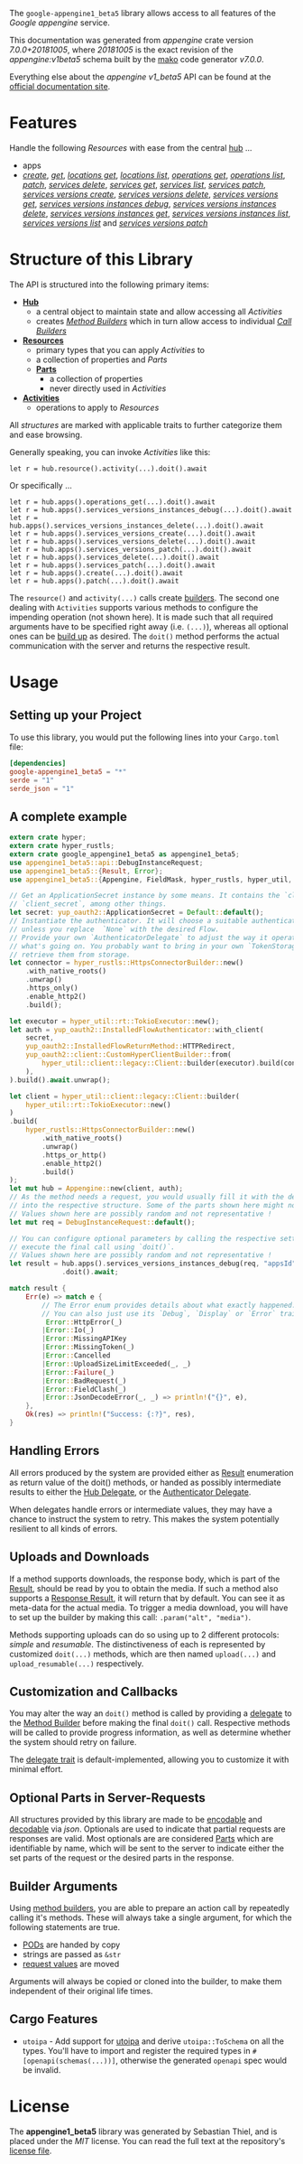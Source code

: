 <!---
DO NOT EDIT !
This file was generated automatically from 'src/generator/templates/api/README.md.mako'
DO NOT EDIT !
-->
The `google-appengine1_beta5` library allows access to all features of the *Google appengine* service.

This documentation was generated from *appengine* crate version *7.0.0+20181005*, where *20181005* is the exact revision of the *appengine:v1beta5* schema built by the [mako](http://www.makotemplates.org/) code generator *v7.0.0*.

Everything else about the *appengine* *v1_beta5* API can be found at the
[official documentation site](https://cloud.google.com/appengine/docs/admin-api/).
# Features

Handle the following *Resources* with ease from the central [hub](https://docs.rs/google-appengine1_beta5/7.0.0+20181005/google_appengine1_beta5/Appengine) ...

* apps
 * [*create*](https://docs.rs/google-appengine1_beta5/7.0.0+20181005/google_appengine1_beta5/api::AppCreateCall), [*get*](https://docs.rs/google-appengine1_beta5/7.0.0+20181005/google_appengine1_beta5/api::AppGetCall), [*locations get*](https://docs.rs/google-appengine1_beta5/7.0.0+20181005/google_appengine1_beta5/api::AppLocationGetCall), [*locations list*](https://docs.rs/google-appengine1_beta5/7.0.0+20181005/google_appengine1_beta5/api::AppLocationListCall), [*operations get*](https://docs.rs/google-appengine1_beta5/7.0.0+20181005/google_appengine1_beta5/api::AppOperationGetCall), [*operations list*](https://docs.rs/google-appengine1_beta5/7.0.0+20181005/google_appengine1_beta5/api::AppOperationListCall), [*patch*](https://docs.rs/google-appengine1_beta5/7.0.0+20181005/google_appengine1_beta5/api::AppPatchCall), [*services delete*](https://docs.rs/google-appengine1_beta5/7.0.0+20181005/google_appengine1_beta5/api::AppServiceDeleteCall), [*services get*](https://docs.rs/google-appengine1_beta5/7.0.0+20181005/google_appengine1_beta5/api::AppServiceGetCall), [*services list*](https://docs.rs/google-appengine1_beta5/7.0.0+20181005/google_appengine1_beta5/api::AppServiceListCall), [*services patch*](https://docs.rs/google-appengine1_beta5/7.0.0+20181005/google_appengine1_beta5/api::AppServicePatchCall), [*services versions create*](https://docs.rs/google-appengine1_beta5/7.0.0+20181005/google_appengine1_beta5/api::AppServiceVersionCreateCall), [*services versions delete*](https://docs.rs/google-appengine1_beta5/7.0.0+20181005/google_appengine1_beta5/api::AppServiceVersionDeleteCall), [*services versions get*](https://docs.rs/google-appengine1_beta5/7.0.0+20181005/google_appengine1_beta5/api::AppServiceVersionGetCall), [*services versions instances debug*](https://docs.rs/google-appengine1_beta5/7.0.0+20181005/google_appengine1_beta5/api::AppServiceVersionInstanceDebugCall), [*services versions instances delete*](https://docs.rs/google-appengine1_beta5/7.0.0+20181005/google_appengine1_beta5/api::AppServiceVersionInstanceDeleteCall), [*services versions instances get*](https://docs.rs/google-appengine1_beta5/7.0.0+20181005/google_appengine1_beta5/api::AppServiceVersionInstanceGetCall), [*services versions instances list*](https://docs.rs/google-appengine1_beta5/7.0.0+20181005/google_appengine1_beta5/api::AppServiceVersionInstanceListCall), [*services versions list*](https://docs.rs/google-appengine1_beta5/7.0.0+20181005/google_appengine1_beta5/api::AppServiceVersionListCall) and [*services versions patch*](https://docs.rs/google-appengine1_beta5/7.0.0+20181005/google_appengine1_beta5/api::AppServiceVersionPatchCall)




# Structure of this Library

The API is structured into the following primary items:

* **[Hub](https://docs.rs/google-appengine1_beta5/7.0.0+20181005/google_appengine1_beta5/Appengine)**
    * a central object to maintain state and allow accessing all *Activities*
    * creates [*Method Builders*](https://docs.rs/google-appengine1_beta5/7.0.0+20181005/google_appengine1_beta5/common::MethodsBuilder) which in turn
      allow access to individual [*Call Builders*](https://docs.rs/google-appengine1_beta5/7.0.0+20181005/google_appengine1_beta5/common::CallBuilder)
* **[Resources](https://docs.rs/google-appengine1_beta5/7.0.0+20181005/google_appengine1_beta5/common::Resource)**
    * primary types that you can apply *Activities* to
    * a collection of properties and *Parts*
    * **[Parts](https://docs.rs/google-appengine1_beta5/7.0.0+20181005/google_appengine1_beta5/common::Part)**
        * a collection of properties
        * never directly used in *Activities*
* **[Activities](https://docs.rs/google-appengine1_beta5/7.0.0+20181005/google_appengine1_beta5/common::CallBuilder)**
    * operations to apply to *Resources*

All *structures* are marked with applicable traits to further categorize them and ease browsing.

Generally speaking, you can invoke *Activities* like this:

```Rust,ignore
let r = hub.resource().activity(...).doit().await
```

Or specifically ...

```ignore
let r = hub.apps().operations_get(...).doit().await
let r = hub.apps().services_versions_instances_debug(...).doit().await
let r = hub.apps().services_versions_instances_delete(...).doit().await
let r = hub.apps().services_versions_create(...).doit().await
let r = hub.apps().services_versions_delete(...).doit().await
let r = hub.apps().services_versions_patch(...).doit().await
let r = hub.apps().services_delete(...).doit().await
let r = hub.apps().services_patch(...).doit().await
let r = hub.apps().create(...).doit().await
let r = hub.apps().patch(...).doit().await
```

The `resource()` and `activity(...)` calls create [builders][builder-pattern]. The second one dealing with `Activities`
supports various methods to configure the impending operation (not shown here). It is made such that all required arguments have to be
specified right away (i.e. `(...)`), whereas all optional ones can be [build up][builder-pattern] as desired.
The `doit()` method performs the actual communication with the server and returns the respective result.

# Usage

## Setting up your Project

To use this library, you would put the following lines into your `Cargo.toml` file:

```toml
[dependencies]
google-appengine1_beta5 = "*"
serde = "1"
serde_json = "1"
```

## A complete example

```Rust
extern crate hyper;
extern crate hyper_rustls;
extern crate google_appengine1_beta5 as appengine1_beta5;
use appengine1_beta5::api::DebugInstanceRequest;
use appengine1_beta5::{Result, Error};
use appengine1_beta5::{Appengine, FieldMask, hyper_rustls, hyper_util, yup_oauth2};

// Get an ApplicationSecret instance by some means. It contains the `client_id` and
// `client_secret`, among other things.
let secret: yup_oauth2::ApplicationSecret = Default::default();
// Instantiate the authenticator. It will choose a suitable authentication flow for you,
// unless you replace  `None` with the desired Flow.
// Provide your own `AuthenticatorDelegate` to adjust the way it operates and get feedback about
// what's going on. You probably want to bring in your own `TokenStorage` to persist tokens and
// retrieve them from storage.
let connector = hyper_rustls::HttpsConnectorBuilder::new()
    .with_native_roots()
    .unwrap()
    .https_only()
    .enable_http2()
    .build();

let executor = hyper_util::rt::TokioExecutor::new();
let auth = yup_oauth2::InstalledFlowAuthenticator::with_client(
    secret,
    yup_oauth2::InstalledFlowReturnMethod::HTTPRedirect,
    yup_oauth2::client::CustomHyperClientBuilder::from(
        hyper_util::client::legacy::Client::builder(executor).build(connector),
    ),
).build().await.unwrap();

let client = hyper_util::client::legacy::Client::builder(
    hyper_util::rt::TokioExecutor::new()
)
.build(
    hyper_rustls::HttpsConnectorBuilder::new()
        .with_native_roots()
        .unwrap()
        .https_or_http()
        .enable_http2()
        .build()
);
let mut hub = Appengine::new(client, auth);
// As the method needs a request, you would usually fill it with the desired information
// into the respective structure. Some of the parts shown here might not be applicable !
// Values shown here are possibly random and not representative !
let mut req = DebugInstanceRequest::default();

// You can configure optional parameters by calling the respective setters at will, and
// execute the final call using `doit()`.
// Values shown here are possibly random and not representative !
let result = hub.apps().services_versions_instances_debug(req, "appsId", "servicesId", "versionsId", "instancesId")
             .doit().await;

match result {
    Err(e) => match e {
        // The Error enum provides details about what exactly happened.
        // You can also just use its `Debug`, `Display` or `Error` traits
         Error::HttpError(_)
        |Error::Io(_)
        |Error::MissingAPIKey
        |Error::MissingToken(_)
        |Error::Cancelled
        |Error::UploadSizeLimitExceeded(_, _)
        |Error::Failure(_)
        |Error::BadRequest(_)
        |Error::FieldClash(_)
        |Error::JsonDecodeError(_, _) => println!("{}", e),
    },
    Ok(res) => println!("Success: {:?}", res),
}

```
## Handling Errors

All errors produced by the system are provided either as [Result](https://docs.rs/google-appengine1_beta5/7.0.0+20181005/google_appengine1_beta5/common::Result) enumeration as return value of
the doit() methods, or handed as possibly intermediate results to either the
[Hub Delegate](https://docs.rs/google-appengine1_beta5/7.0.0+20181005/google_appengine1_beta5/common::Delegate), or the [Authenticator Delegate](https://docs.rs/yup-oauth2/*/yup_oauth2/trait.AuthenticatorDelegate.html).

When delegates handle errors or intermediate values, they may have a chance to instruct the system to retry. This
makes the system potentially resilient to all kinds of errors.

## Uploads and Downloads
If a method supports downloads, the response body, which is part of the [Result](https://docs.rs/google-appengine1_beta5/7.0.0+20181005/google_appengine1_beta5/common::Result), should be
read by you to obtain the media.
If such a method also supports a [Response Result](https://docs.rs/google-appengine1_beta5/7.0.0+20181005/google_appengine1_beta5/common::ResponseResult), it will return that by default.
You can see it as meta-data for the actual media. To trigger a media download, you will have to set up the builder by making
this call: `.param("alt", "media")`.

Methods supporting uploads can do so using up to 2 different protocols:
*simple* and *resumable*. The distinctiveness of each is represented by customized
`doit(...)` methods, which are then named `upload(...)` and `upload_resumable(...)` respectively.

## Customization and Callbacks

You may alter the way an `doit()` method is called by providing a [delegate](https://docs.rs/google-appengine1_beta5/7.0.0+20181005/google_appengine1_beta5/common::Delegate) to the
[Method Builder](https://docs.rs/google-appengine1_beta5/7.0.0+20181005/google_appengine1_beta5/common::CallBuilder) before making the final `doit()` call.
Respective methods will be called to provide progress information, as well as determine whether the system should
retry on failure.

The [delegate trait](https://docs.rs/google-appengine1_beta5/7.0.0+20181005/google_appengine1_beta5/common::Delegate) is default-implemented, allowing you to customize it with minimal effort.

## Optional Parts in Server-Requests

All structures provided by this library are made to be [encodable](https://docs.rs/google-appengine1_beta5/7.0.0+20181005/google_appengine1_beta5/common::RequestValue) and
[decodable](https://docs.rs/google-appengine1_beta5/7.0.0+20181005/google_appengine1_beta5/common::ResponseResult) via *json*. Optionals are used to indicate that partial requests are responses
are valid.
Most optionals are are considered [Parts](https://docs.rs/google-appengine1_beta5/7.0.0+20181005/google_appengine1_beta5/common::Part) which are identifiable by name, which will be sent to
the server to indicate either the set parts of the request or the desired parts in the response.

## Builder Arguments

Using [method builders](https://docs.rs/google-appengine1_beta5/7.0.0+20181005/google_appengine1_beta5/common::CallBuilder), you are able to prepare an action call by repeatedly calling it's methods.
These will always take a single argument, for which the following statements are true.

* [PODs][wiki-pod] are handed by copy
* strings are passed as `&str`
* [request values](https://docs.rs/google-appengine1_beta5/7.0.0+20181005/google_appengine1_beta5/common::RequestValue) are moved

Arguments will always be copied or cloned into the builder, to make them independent of their original life times.

[wiki-pod]: http://en.wikipedia.org/wiki/Plain_old_data_structure
[builder-pattern]: http://en.wikipedia.org/wiki/Builder_pattern
[google-go-api]: https://github.com/google/google-api-go-client

## Cargo Features

* `utoipa` - Add support for [utoipa](https://crates.io/crates/utoipa) and derive `utoipa::ToSchema` on all
the types. You'll have to import and register the required types in `#[openapi(schemas(...))]`, otherwise the
generated `openapi` spec would be invalid.


# License
The **appengine1_beta5** library was generated by Sebastian Thiel, and is placed
under the *MIT* license.
You can read the full text at the repository's [license file][repo-license].

[repo-license]: https://github.com/Byron/google-apis-rsblob/main/LICENSE.md

